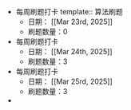 - 每周刷题打卡 
  template:: 算法刷题
	- 日期： [[Mar 23rd, 2025]]
	- 刷题数量：0
- 每周刷题打卡
	- 日期： [[Mar 24th, 2025]]
	- 刷题数量：3
- 每周刷题打卡
	- 日期： [[Mar 25rd, 2025]]
	- 刷题数量：3
-